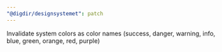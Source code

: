 ```yaml
---
"@digdir/designsystemet": patch
---
```


Invalidate system colors as color names (success, danger, warning, info, blue, green, orange, red, purple)
